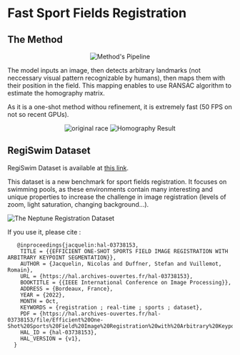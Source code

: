 # Fast Sport Fields Registration

## The Method

<p align="center">
  <img src="/images/pipeline.png" alt="Method's Pipeline" />
</p>

The model inputs an image, then detects arbitrary landmarks (not neccessary visual pattern recognizable by humans), then maps them with their position in the field. This mapping enables to use RANSAC algorithm to estimate the homography matrix.

As it is a one-shot method withou refinement, it is extremely fast (50 FPS on not so recent GPUs).

<p align="center">
  <img src="/images/race.gif" alt="original race">
  <img src="/images/homography.gif" alt="Homography Result" />
</p>


## RegiSwim Dataset
RegiSwim Dataset is available at [this link](https://drive.google.com/drive/u/0/folders/18BjEKYf5T2HYWi5k_rpXSmLtY92_md2g).



This dataset is a new benchmark for sport fields registration. It focuses on swimming pools, as these environments contain many interesting and unique properties to increase the challenge in image registration (levels of zoom, light saturation, changing background...).

![The Neptune Registration Dataset](/images/dataset.png)

 If you use it, please cite :
 
       @inproceedings{jacquelin:hal-03738153,
        TITLE = {{EFFICIENT ONE-SHOT SPORTS FIELD IMAGE REGISTRATION WITH ARBITRARY KEYPOINT SEGMENTATION}},
        AUTHOR = {Jacquelin, Nicolas and Duffner, Stefan and Vuillemot, Romain},
        URL = {https://hal.archives-ouvertes.fr/hal-03738153},
        BOOKTITLE = {{IEEE International Conference on Image Processing}},
        ADDRESS = {Bordeaux, France},
        YEAR = {2022},
        MONTH = Oct,
        KEYWORDS = {registration ; real-time ; sports ; dataset},
        PDF = {https://hal.archives-ouvertes.fr/hal-03738153/file/Efficient%20One-Shot%20Sports%20Field%20Image%20Registration%20with%20Arbitrary%20Keypoint%20Segmentation.pdf},
        HAL_ID = {hal-03738153},
        HAL_VERSION = {v1},
      }
